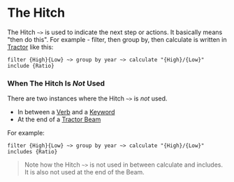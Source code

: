 # The Hitch

The Hitch `~>` is used to indicate the next step or actions. It basically means "then do this". 
For example - filter, then group by, then calculate is written in [Tractor](readme.md) like this:

`filter {High}{Low} ~> group by year ~> calculate "{High}/{Low}" include {Ratio}`

### When The Hitch Is *Not* Used

There are two instances where the Hitch `~>` is *not* used.

- In between a [Verb](verbs/readme.md) and a [Keyword](verbs/readme.md#keywords)
- At the end of a [Tractor Beam](tractorbeams.md)

For example:

`filter {High}{Low} ~> group by year ~> calculate "{High}/{Low}" includes {Ratio}`

> Note how the Hitch `~>` is not used in between calculate and includes. It is also not used at the end of the Beam.
